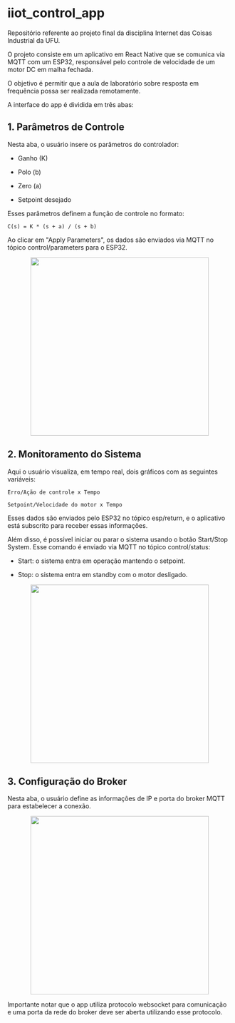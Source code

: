 # iiot_control_app

Repositório referente ao projeto final da disciplina Internet das Coisas Industrial da UFU.

O projeto consiste em um aplicativo em React Native que se comunica via MQTT com um ESP32, responsável pelo controle de velocidade de um motor DC em malha fechada.

O objetivo é permitir que a aula de laboratório sobre resposta em frequência possa ser realizada remotamente.

A interface do app é dividida em três abas:

## 1. Parâmetros de Controle

Nesta aba, o usuário insere os parâmetros do controlador:

- Ganho (K)

- Polo (b)

- Zero (a)

 - Setpoint desejado

Esses parâmetros definem a função de controle no formato:

    C(s) = K * (s + a) / (s + b) 

Ao clicar em "Apply Parameters", os dados são enviados via MQTT no tópico control/parameters para o ESP32.

<p align="center">
  <img src="https://github.com/user-attachments/assets/119997d2-f051-42a0-b255-ecae188bb06d" width="400"/>
</p>

## 2. Monitoramento do Sistema

Aqui o usuário visualiza, em tempo real, dois gráficos com as seguintes variáveis:

    Erro/Ação de controle x Tempo

    Setpoint/Velocidade do motor x Tempo

Esses dados são enviados pelo ESP32 no tópico esp/return, e o aplicativo está subscrito para receber essas informações.

Além disso, é possível iniciar ou parar o sistema usando o botão Start/Stop System. Esse comando é enviado via MQTT no tópico control/status:

 - Start: o sistema entra em operação mantendo o setpoint.

 - Stop: o sistema entra em standby com o motor desligado.

<p align="center">
  <img src="https://github.com/user-attachments/assets/e2b7c1a2-1507-4568-a8cb-161b6ef2bc39" width="400"/>
</p>

## 3. Configuração do Broker

Nesta aba, o usuário define as informações de IP e porta do broker MQTT para estabelecer a conexão.

<p align="center">
  <img src="https://github.com/user-attachments/assets/bdb5064d-0a1c-4b4c-9d1a-8e0f194a593b" width="400"/>
</p>

Importante notar que o app utiliza protocolo websocket para comunicação e uma porta da rede do broker deve ser aberta utilizando esse protocolo.
